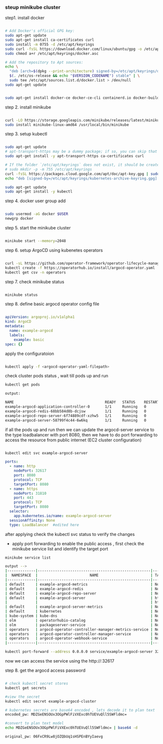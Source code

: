 ### steup minikube cluster

step1. install docker

```bash

# Add Docker's official GPG key:
sudo apt-get update
sudo apt-get install ca-certificates curl
sudo install -m 0755 -d /etc/apt/keyrings
sudo curl -fsSL https://download.docker.com/linux/ubuntu/gpg -o /etc/apt/keyrings/docker.asc
sudo chmod a+r /etc/apt/keyrings/docker.asc

# Add the repository to Apt sources:
echo \
  "deb [arch=$(dpkg --print-architecture) signed-by=/etc/apt/keyrings/docker.asc] https://download.docker.com/linux/ubuntu \
  $(. /etc/os-release && echo "$VERSION_CODENAME") stable" | \
  sudo tee /etc/apt/sources.list.d/docker.list > /dev/null
sudo apt-get update
```

```bash

sudo apt-get install docker-ce docker-ce-cli containerd.io docker-buildx-plugin docker-compose-plugin
```

step 2. install minikube

```bash

curl -LO https://storage.googleapis.com/minikube/releases/latest/minikube-linux-amd64
sudo install minikube-linux-amd64 /usr/local/bin/minikube

```

step 3. setup kubectl

```bash

sudo apt-get update
# apt-transport-https may be a dummy package; if so, you can skip that package
sudo apt-get install -y apt-transport-https ca-certificates curl

# If the folder `/etc/apt/keyrings` does not exist, it should be created before the curl command, read the note below.
# sudo mkdir -p -m 755 /etc/apt/keyrings
curl -fsSL https://packages.cloud.google.com/apt/doc/apt-key.gpg | sudo gpg --dearmor -o /etc/apt/keyrings/kubernetes-archive-keyring.gpg
echo "deb [signed-by=/etc/apt/keyrings/kubernetes-archive-keyring.gpg] https://apt.kubernetes.io/ kubernetes-xenial main" | sudo tee /etc/apt/sources.list.d/kubernetes.list

sudo apt-get update
sudo apt-get install -y kubectl
```

step 4. docker user group add

```bash

sudo usermod -aG docker $USER
newgrp docker
```

step 5. start the minikube cluster

```bash

minikube start --memory=2048
```


step 6. setup ArgoCD using kubenetes operators


```bash

curl -sL https://github.com/operator-framework/operator-lifecycle-manager/releases/download/v0.26.0/install.sh | bash -s v0.26.0
kubectl create -f https://operatorhub.io/install/argocd-operator.yaml
kubectl get csv -n operators
```

step 7. check minikube status

```bash

minikube status
```

step 8. define basic argocd operator config file

```yml

apiVersion: argoproj.io/v1alpha1
kind: ArgoCD
metadata:
  name: example-argocd
  labels:
    example: basic
spec: {}
```

apply the configuratoion

```bash

kubectl apply -f <argocd-operator-yaml-filepath>
```

check cluster pods status , wait till pods up and run

```bash
kubectl get pods

output: 

NAME                                          READY   STATUS    RESTARTS   AGE
example-argocd-application-controller-0       1/1     Running   0          74m
example-argocd-redis-68bb584d8b-dcjsw         1/1     Running   0          74m
example-argocd-repo-server-6f74889cdf-xzhw5   1/1     Running   0          74m
example-argocd-server-58799f4c44-6w6kq        1/1     Running   0          74m
```

if all the pods up and run then we can update the argocd-server service to the type loadbalancer with port 8080, then we have to
do port forwarding to access the resource from public internet (EC2 cluster configuration)


```bash

kubectl edit svc example-argocd-server
```

```yaml
ports:
  - name: http
    nodePort: 32617
    port: 8080
    protocol: TCP
    targetPort: 8080
  - name: https
    nodePort: 31810
    port: 443
    protocol: TCP
    targetPort: 8080
  selector:
    app.kubernetes.io/name: example-argocd-server
  sessionAffinity: None
  type: LoadBalancer  #edited here
```

after applying check the kubectl svc status to verify the changes

* apply port forwarding to enable the public access , first check the minikube service list and identify the target port

```bash
minikube service list

output -->
|-------------|----------------------------------------------------|--------------|---------------------------|
|  NAMESPACE  |                        NAME                        | TARGET PORT  |            URL            |
|-------------|----------------------------------------------------|--------------|---------------------------|
| default     | example-argocd-metrics                             | No node port |                           |
| default     | example-argocd-redis                               | No node port |                           |
| default     | example-argocd-repo-server                         | No node port |                           |
| default     | example-argocd-server                              | http/8080    | http://192.168.49.2:32617 |
|             |                                                    | https/443    | http://192.168.49.2:31810 |
| default     | example-argocd-server-metrics                      | No node port |                           |
| default     | kubernetes                                         | No node port |                           |
| kube-system | kube-dns                                           | No node port |                           |
| olm         | operatorhubio-catalog                              | No node port |                           |
| olm         | packageserver-service                              | No node port |                           |
| operators   | argocd-operator-controller-manager-metrics-service | No node port |                           |
| operators   | argocd-operator-controller-manager-service         | No node port |                           |
| operators   | argocd-operator-webhook-service                    | No node port |                           |
|-------------|----------------------------------------------------|--------------|---------------------------|

```

```bash
kubectl port-forward --address 0.0.0.0 service/example-argocd-server 32617:8080
```

now we can access the service using the http://<server public ip>:32617

step 8. get the argocd access password

```bash

# check kubectl secret stores
kubectl get secrets

#view the secret
kubectl edit secret example-argocd-cluster

# kubernetes secrets are base64 encoded , lets decode it to plan text
encoded_pw: MDZGeENSOUx3OGpPWlFiVXExc0hTUEVuQll5SWFldmc=

#convert to plan text model
echo MDZGeENSOUx3OGpPWlFiVXExc0hTUEVuQll5SWFldmc= | base64 -d

original_pw: 06FxCR9Lw8jOZQbUq1sHSPEnBYyIaevg
```